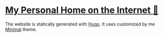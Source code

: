 # [My Personal Home on the Internet 🏡](https://www.nikitavoloboev.xyz/)
The website is statically generated with [Hugo](https://github.com/gohugoio/hugo). It uses customized by me [Minimal](https://github.com/calintat/minimal) theme.
